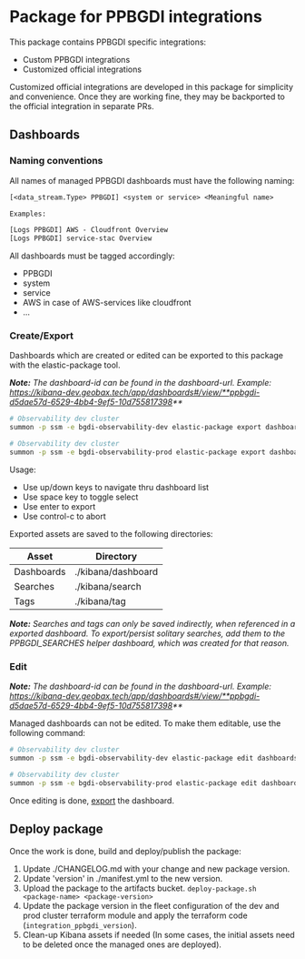 # Package for PPBGDI integrations

This package contains PPBGDI specific integrations:

- Custom PPBGDI integrations
- Customized official integrations

Customized official integrations are developed in this package for simplicity and convenience.
Once they are working fine, they may be backported to the official integration in separate PRs.

## Dashboards

### Naming conventions

All names of managed PPBGDI dashboards must have the following naming:

```txt
[<data_stream.Type> PPBGDI] <system or service> <Meaningful name>

Examples:

[Logs PPBGDI] AWS - Cloudfront Overview
[Logs PPBGDI] service-stac Overview 
```

All dashboards must be tagged accordingly:

- PPBGDI
- system
- service
- AWS in case of AWS-services like cloudfront
- ...

### Create/Export

Dashboards which are created or edited can be exported to this package with the elastic-package tool.

**_Note:_** _The dashboard-id can be found in the dashboard-url. Example: https://kibana-dev.geobax.tech/app/dashboards#/view/**ppbgdi-d5dae57d-6529-4bb4-9ef5-10d755817398**_

```bash
# Observability dev cluster
summon -p ssm -e bgdi-observability-dev elastic-package export dashboards --id <dashboard-id>

# Observability dev cluster
summon -p ssm -e bgdi-observability-prod elastic-package export dashboards --id <dashboard-id>

```

Usage:

- Use up/down keys to navigate thru dashboard list
- Use space key to toggle select
- Use enter to export
- Use control-c to abort

Exported assets are saved to the following directories:

| Asset       | Directory           |
|-------------|---------------------|
| Dashboards  | ./kibana/dashboard  |
| Searches    | ./kibana/search     |
| Tags        | ./kibana/tag        |

**_Note:_** _Searches and tags can only be saved indirectly, when referenced in a exported dashboard.
To export/persist solitary searches, add them to the PPBGDI_SEARCHES helper dashboard, which was created
for that reason._

### Edit

**_Note:_** _The dashboard-id can be found in the dashboard-url. Example: https://kibana-dev.geobax.tech/app/dashboards#/view/**ppbgdi-d5dae57d-6529-4bb4-9ef5-10d755817398**_

Managed dashboards can not be edited. To make them editable, use the following command:

```bash
# Observability dev cluster
summon -p ssm -e bgdi-observability-dev elastic-package edit dashboards --id <dashboard-id>

# Observability dev cluster
summon -p ssm -e bgdi-observability-prod elastic-package edit dashboards --id <dashboard-id>

```

Once editing is done, [export](#createexport) the dashboard.

## Deploy package

Once the work is done, build and deploy/publish the package:

1. Update ./CHANGELOG.md with your change and new package version.
2. Update 'version' in ./manifest.yml to the new version.
3. Upload the package to the artifacts bucket. `deploy-package.sh <package-name> <package-version>`
4. Update the package version in the fleet configuration of the dev and prod cluster terraform module and apply the terraform code (`integration_ppbgdi_version`).
5. Clean-up Kibana assets if needed (In some cases, the initial assets need to be deleted once the managed ones are deployed).
